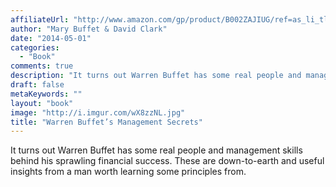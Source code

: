 ```yaml
---
affiliateUrl: "http://www.amazon.com/gp/product/B002ZAJIUG/ref=as_li_tl?ie=UTF8&camp=1789&creative=390957&creativeASIN=B002ZAJIUG&linkCode=as2&tag=jaktre-20&linkId=4PGZ3KSRFIWM45KE"
author: "Mary Buffet & David Clark"
date: "2014-05-01"
categories:
  - "Book"
comments: true
description: "It turns out Warren Buffet has some real people and management skills behind his sprawling financial success. These are down-to-earth and useful insig"
draft: false
metaKeywords: ""
layout: "book"
image: "http://i.imgur.com/wX8zzNL.jpg"
title: "Warren Buffet’s Management Secrets"
---
```


It turns out Warren Buffet has some real people and management skills behind his sprawling financial success. These are down-to-earth and useful insights from a man worth learning some principles from.
